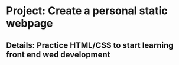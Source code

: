 # Project: Create a personal static webpage
## Details: Practice HTML/CSS to start learning front end wed development
